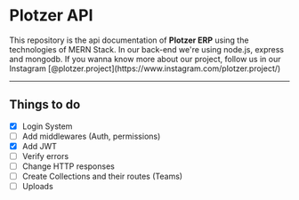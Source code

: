 <h1>Plotzer API </h1>
<p>This repository is the api documentation of <b>Plotzer ERP</b> using the technologies of MERN Stack. In our back-end we're using node.js, express and mongodb. If you wanna know more about our project, follow us in our Instagram [@plotzer.project](https://www.instagram.com/plotzer.project/)</p>

<hr>

## Things to do

- [x] Login System
- [ ] Add middlewares (Auth, permissions)
- [x] Add JWT
- [ ] Verify errors
- [ ] Change HTTP responses
- [ ] Create Collections and their routes (Teams)
- [ ] Uploads